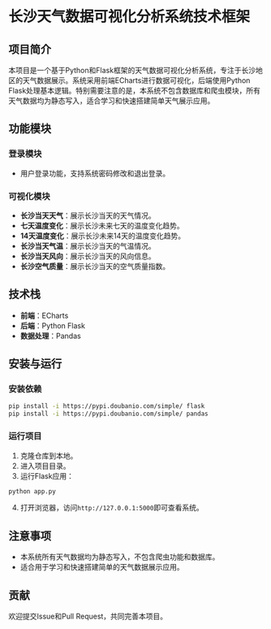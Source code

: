 # 长沙天气数据可视化分析系统技术框架

## 项目简介

本项目是一个基于Python和Flask框架的天气数据可视化分析系统，专注于长沙地区的天气数据展示。系统采用前端ECharts进行数据可视化，后端使用Python Flask处理基本逻辑。特别需要注意的是，本系统不包含数据库和爬虫模块，所有天气数据均为静态写入，适合学习和快速搭建简单天气展示应用。

## 功能模块

### 登录模块
- 用户登录功能，支持系统密码修改和退出登录。

### 可视化模块
- **长沙当天天气**：展示长沙当天的天气情况。
- **七天温度变化**：展示长沙未来七天的温度变化趋势。
- **14天温度变化**：展示长沙未来14天的温度变化趋势。
- **长沙当天气温**：展示长沙当天的气温情况。
- **长沙当天风向**：展示长沙当天的风向信息。
- **长沙空气质量**：展示长沙当天的空气质量指数。

## 技术栈

- **前端**：ECharts
- **后端**：Python Flask
- **数据处理**：Pandas

## 安装与运行

### 安装依赖

```bash
pip install -i https://pypi.doubanio.com/simple/ flask
pip install -i https://pypi.doubanio.com/simple/ pandas
```

### 运行项目

1. 克隆仓库到本地。
2. 进入项目目录。
3. 运行Flask应用：

```bash
python app.py
```

4. 打开浏览器，访问`http://127.0.0.1:5000`即可查看系统。

## 注意事项

- 本系统所有天气数据均为静态写入，不包含爬虫功能和数据库。
- 适合用于学习和快速搭建简单的天气数据展示应用。

## 贡献

欢迎提交Issue和Pull Request，共同完善本项目。
